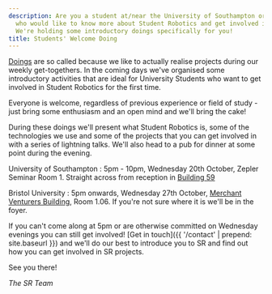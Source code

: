 ```yaml
---
description: Are you a student at/near the University of Southampton or Bristol University
  who would like to know more about Student Robotics and get involved in our projects?
  We're holding some introductory doings specifically for you!
title: Students' Welcome Doing
---
```

[Doings](https://www.studentrobotics.org/trac/wiki/Doings) are so called because we like to actually realise projects 
during our weekly get-togethers. In the coming days we've organised some introductory activities that are ideal for 
University Students who want to get involved in Student Robotics for the first time.

Everyone is welcome, regardless of previous experience or field of study - just bring some enthusiasm and an open mind 
and we'll bring the cake!

During these doings we'll present what Student Robotics is, some of the technologies we use and some of the projects 
that you can get involved in with a series of lightning talks. We'll also head to a pub for dinner at some point during 
the evening.

University of Southampton
:	5pm - 10pm, Wednesday 20th October, Zepler Seminar Room 1. Straight across from reception in 
[Building 59](http://www.soton.ac.uk/about/whereissoton/maps/Highfield%20Campus%203D%20&%20Key%20OCT2010%20WEB.pdf)

Bristol University
:	5pm onwards, Wednesday 27th October, [Merchant Venturers Building](http://www.bris.ac.uk/university/maps/precinct.html), 
Room 1.06. If you're not sure where it is we'll be in the foyer.

If you can't come along at 5pm or are otherwise committed on Wednesday evenings you can still get involved! 
[Get in touch]({{ '/contact' | prepend: site.baseurl }}) and we'll do our best to introduce you to SR and find out how you can get involved in
SR projects.

See you there!

_The SR Team_
